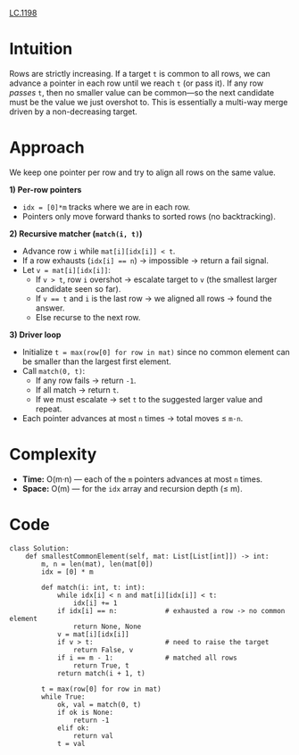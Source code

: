 [LC.1198](https://leetcode.com/problems/find-smallest-common-element-in-all-rows/description/)

# Intuition
Rows are strictly increasing. If a target `t` is common to all rows, we can advance a pointer in each row until we reach `t` (or pass it). If any row *passes* `t`, then no smaller value can be common—so the next candidate must be the value we just overshot to. This is essentially a multi-way merge driven by a non-decreasing target.

# Approach
We keep one pointer per row and try to align all rows on the same value.

**1) Per-row pointers**
- `idx = [0]*m` tracks where we are in each row.
- Pointers only move forward thanks to sorted rows (no backtracking).

**2) Recursive matcher (`match(i, t)`)**
- Advance row `i` while `mat[i][idx[i]] < t`.
- If a row exhausts (`idx[i] == n`) → impossible → return a fail signal.
- Let `v = mat[i][idx[i]]`:
  - If `v > t`, row `i` overshot → escalate target to `v` (the smallest larger candidate seen so far).
  - If `v == t` and `i` is the last row → we aligned all rows → found the answer.
  - Else recurse to the next row.

**3) Driver loop**
- Initialize `t = max(row[0] for row in mat)` since no common element can be smaller than the largest first element.
- Call `match(0, t)`:
  - If any row fails → return `-1`.
  - If all match → return `t`.
  - If we must escalate → set `t` to the suggested larger value and repeat.
- Each pointer advances at most `n` times → total moves ≤ `m·n`.

# Complexity
- **Time:** O(m·n) — each of the `m` pointers advances at most `n` times.
- **Space:** O(m) — for the `idx` array and recursion depth (≤ m).

# Code
```python3 []
class Solution:
    def smallestCommonElement(self, mat: List[List[int]]) -> int:
        m, n = len(mat), len(mat[0])
        idx = [0] * m

        def match(i: int, t: int):
            while idx[i] < n and mat[i][idx[i]] < t:
                idx[i] += 1
            if idx[i] == n:            # exhausted a row -> no common element
                return None, None
            v = mat[i][idx[i]]
            if v > t:                  # need to raise the target
                return False, v
            if i == m - 1:             # matched all rows
                return True, t
            return match(i + 1, t)

        t = max(row[0] for row in mat)
        while True:
            ok, val = match(0, t)
            if ok is None:  
                return -1
            elif ok:          
                return val
            t = val
